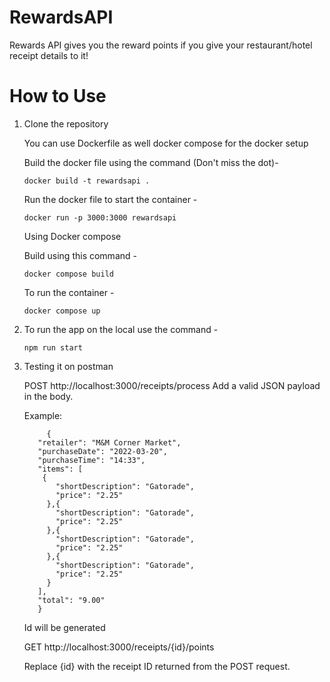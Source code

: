 # RewardsAPI
Rewards API gives you the reward points if you give your restaurant/hotel receipt details to it!

# How to Use

1. Clone the repository

  
   You can use Dockerfile as well docker compose for the docker setup
   
   Build the docker file using the command (Don't miss the dot)-
   
       docker build -t rewardsapi . 
   
   Run the docker file to start the container -

       docker run -p 3000:3000 rewardsapi
  
   Using Docker compose 


   Build using this command -
   
       docker compose build
   
   To run the container -
   
       docker compose up

3. To run the app on the local use the command - 

       npm run start

5. Testing it on postman

     POST http://localhost:3000/receipts/process
     Add a valid JSON payload in the body.

     Example:

            {
          "retailer": "M&M Corner Market",
          "purchaseDate": "2022-03-20",
          "purchaseTime": "14:33",
          "items": [
           {
              "shortDescription": "Gatorade",
              "price": "2.25"
            },{
              "shortDescription": "Gatorade",
              "price": "2.25"
            },{
              "shortDescription": "Gatorade",
              "price": "2.25"
            },{
              "shortDescription": "Gatorade",
              "price": "2.25"
            }
          ],
          "total": "9.00"
          }
   
    Id will be generated

    GET http://localhost:3000/receipts/{id}/points
    
    Replace {id} with the receipt ID returned from the POST request.           

